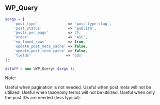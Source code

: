 ##  WP_Query

```php
$args = [
	'post_type'         	 => 'post-type-slug',
	'post_status'       	 => 'publish',
	'posts_per_page'    	 => 25,
	'order'             	 => 'ASC',
	'no_found_rows' 		 => true,
	'update_post_meta_cache' => false,
	'update_post_term_cache' => false,
	'fields' 				=> 'ids'
];

$staff = new \WP_Query( $args );
```

Note:

Useful when pagination is not needed.
Useful when post meta will not be utilized.
Useful when taxonomy terms will not be utilized.
Useful when only the post IDs are needed (less typical).
